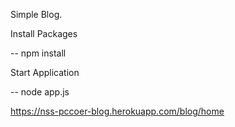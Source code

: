 Simple Blog.

Install Packages

-- npm install 

Start Application

-- node app.js







https://nss-pccoer-blog.herokuapp.com/blog/home
